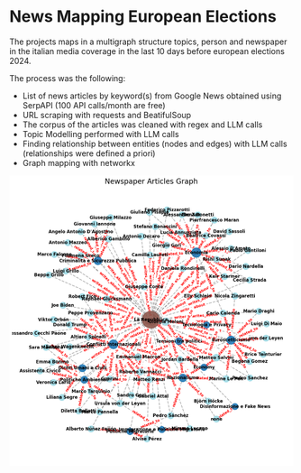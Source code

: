 #  News Mapping European Elections

The projects maps in a multigraph structure topics, person and newspaper in the italian media coverage in the last 10 days before european elections 2024.

The process was the following:

- List of news articles by keyword(s) from Google News obtained using SerpAPI (100 API calls/month are free)
- URL scraping with requests and BeatifulSoup
- The corpus of the articles was cleaned with regex and LLM calls
- Topic Modelling performed with LLM calls
- Finding relationship between entities (nodes and edges) with LLM calls (relationships were defined a priori)
- Graph mapping with networkx

![Example](resources/graph_rep.png)
